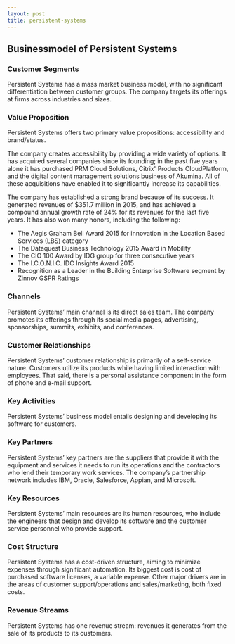 ```yaml
---
layout: post
title: persistent-systems
---
```


Businessmodel of Persistent Systems
------------------------------------

### Customer Segments

Persistent Systems has a mass market business model, with no significant differentiation between customer groups. The company targets its offerings at firms across industries and sizes.

### Value Proposition

Persistent Systems offers two primary value propositions: accessibility and brand/status.

The company creates accessibility by providing a wide variety of options. It has acquired several companies since its founding; in the past five years alone it has purchased PRM Cloud Solutions, Citrix' Products CloudPlatform, and the digital content management solutions business of Akumina. All of these acquisitions have enabled it to significantly increase its capabilities.

The company has established a strong brand because of its success. It generated revenues of $351.7 million in 2015, and has achieved a compound annual growth rate of 24% for its revenues for the last five years. It has also won many honors, including the following:

 * The Aegis Graham Bell Award 2015 for innovation in the Location Based Services (LBS) category
* The Dataquest Business Technology 2015 Award in Mobility
* The CIO 100 Award by IDG group for three consecutive years
* The I.C.O.N.I.C. IDC Insights Award 2015
* Recognition as a Leader in the Building Enterprise Software segment by Zinnov GSPR Ratings
 ### Channels

Persistent Systems’ main channel is its direct sales team. The company promotes its offerings through its social media pages, advertising, sponsorships, summits, exhibits, and conferences.

### Customer Relationships

Persistent Systems’ customer relationship is primarily of a self-service nature. Customers utilize its products while having limited interaction with employees. That said, there is a personal assistance component in the form of phone and e-mail support.

### Key Activities

Persistent Systems’ business model entails designing and developing its software for customers.

### Key Partners

Persistent Systems’ key partners are the suppliers that provide it with the equipment and services it needs to run its operations and the contractors who lend their temporary work services. The company’s partnership network includes IBM, Oracle, Salesforce, Appian, and Microsoft.

### Key Resources

Persistent Systems’ main resources are its human resources, who include the engineers that design and develop its software and the customer service personnel who provide support.

### Cost Structure

Persistent Systems has a cost-driven structure, aiming to minimize expenses through significant automation. Its biggest cost is cost of purchased software licenses, a variable expense. Other major drivers are in the areas of customer support/operations and sales/marketing, both fixed costs.

### Revenue Streams

Persistent Systems has one revenue stream: revenues it generates from the sale of its products to its customers.
